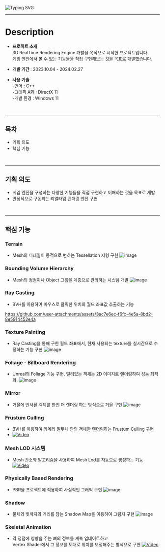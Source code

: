 ![Typing SVG](https://readme-typing-svg.demolab.com?font=Fira+Code&size=30&pause=1000&width=435&lines=3D+Rendering+Engine)

---
# Description
- **프로젝트 소개** <br>
  3D RealTime Rendering Engine 개발을 목적으로 시작한 프로젝트입니다.<br>
  게임 엔진에서 볼 수 있는 기능들을 직접 구현해보는 것을 목표로 개발했습니다.

- **개발 기간** : 2023.10.04 - 2024.02.27
- **사용 기술** <br>
-언어 : C++<br>
-그래픽 API : DirectX 11 <br>
-개발 환경 : Windows 11
<br>

---
## 목차
- 기획 의도
- 핵심 기능
<br>

---
## 기획 의도
- 게임 엔진을 구성하는 다양한 기능들을 직접 구현하고 이해하는 것을 목표로 개발
- 안정적으로 구동되는 리얼타임 랜더링 엔진 구현
<br>

---
## 핵심 기능
### Terrain
- Mesh의 디테일이 동적으로 변하는 Tessellation 지형 구현
![image](https://github.com/user-attachments/assets/54455143-a419-4eb7-8969-296a2785d5c6)

### Bounding Volume Hierarchy
- Mesh의 정점이나 Object 그룹을 계층으로 관리하는 시스템 개발
![image](https://github.com/user-attachments/assets/c88fb983-70ca-406e-a99c-0630731c4c1c)

### Ray Casting
- BVH를 이용하여 마우스로 클릭한 위치의 월드 좌표값 추출하는 기능


https://github.com/user-attachments/assets/3ac7e6ec-f6fc-4e5a-8bd2-8e5914452e4a



### Texture Painting
- Ray Casting을 통해 구한 월드 좌표에서, 현재 사용되는 texture를 실시간으로 수정하는 기능 구현
 ![image](https://github.com/user-attachments/assets/75bf1e76-64c5-4c20-8261-a228ad51aff4)


### Foliage - Billboard Rendering
- Unreal의 Foliage 기능 구현, 멀리있는 객체는 2D 이미지로 렌더링하여 성능 최적화.
![image](https://github.com/user-attachments/assets/61e72c1f-ee23-4d2c-94ad-67237f070cdb)


### Mirror
- 거울에 반사된 객체를 한번 더 렌더링 하는 방식으로 거울 구현
![image](https://github.com/user-attachments/assets/2e183d50-8eec-459f-bc16-1ff3ac2bf942)


### Frustum Culling
- BVH를 이용하여 카메라 절두체 안의 객체만 렌더링하는 Frustum Culling 구현
- [![Video](https://github.com/user-attachments/assets/8ccc8316-5975-4315-88c7-f17422dedb45)](https://www.youtube.com/watch?time_continue=21&v=bqTtRdFjOnk&embeds_referring_euri=https%3A%2F%2Fwww.notion.so%2F&source_ve_path=MjM4NTE)

### Mesh LOD 시스템
- Mesh 간소화 알고리즘을 사용하여 Mesh Lod를 자동으로 생성하는 기능
[![Video](https://github.com/user-attachments/assets/6525b4af-0c6e-4f70-8f23-ec887abdac30)](https://www.youtube.com/watch?time_continue=21&v=AlE7ONOuRWQ&embeds_referring_euri=https%3A%2F%2Fwww.notion.so%2F&source_ve_path=MjM4NTE)

### Physically Based Rendering
- PBR을 프로젝트에 적용하여 사실적인 그래픽 구현
![image](https://github.com/user-attachments/assets/8f609587-9619-4784-81a3-ab2d7225a202)

### Shadow
- 물체와 빛까지의 거리를 담는 Shadow Map을 이용하여 그림자 구현
![image](https://github.com/user-attachments/assets/a1fe390d-db50-464d-b120-921373cc02c3)

### Skeletal Animation
- 각 정점에 영향을 주는 뼈의 정보를 계속 업데이트하고<br>
  Vertex Shader에서 그 정보를 토대로 위치를 보정해주는 방식으로 구현
[![Video](https://github.com/user-attachments/assets/242dc133-8a7d-4976-970a-ac0a56cad0d9)](https://www.youtube.com/watch?time_continue=21&v=QVtPTIfkE-E&embeds_referring_euri=https%3A%2F%2Fwww.notion.so%2F&source_ve_path=MjM4NTE)

